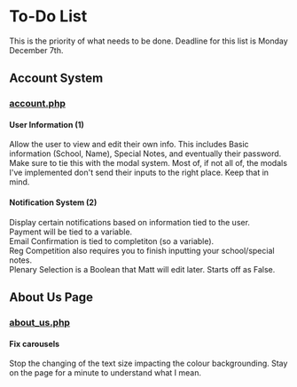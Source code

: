 <h1>To-Do List</h1>
This is the priority of what needs to be done. Deadline for this list is Monday December 7th.
<h2>Account System</h2>
<h3><a href = "http://world.ac/test/account.php">account.php</a></h3> 
<h4>User Information (1)</h4>
Allow the user to view and edit their own info. This includes Basic information (School, Name), Special Notes, and eventually their password.
</br>
Make sure to tie this with the modal system. Most of, if not all of, the modals I've implemented don't send their inputs to the right place. Keep that in mind.
<h4>Notification System (2)</h4>
Display certain notifications based on information tied to the user.
</br>
Payment will be tied to a variable.
</br>
Email Confirmation is tied to completiton (so a variable).
</br>
Reg Competition also requires you to finish inputting your school/special notes.
</br>
Plenary Selection is a Boolean that Matt will edit later. Starts off as False.

</p>

<h2>About Us Page</h2>
<h3><a href = "http://world.ac/test/about_us.php">about_us.php</a></h3> 
<h4>Fix carousels</h4>
Stop the changing of the text size impacting the colour backgrounding. Stay on the page for a minute to understand what I mean.
